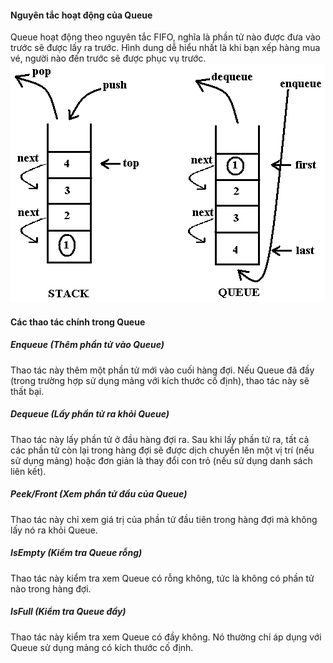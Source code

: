 #### Nguyên tắc hoạt động của Queue
Queue hoạt động theo nguyên tắc FIFO, nghĩa là phần tử nào được đưa vào trước sẽ được lấy ra trước. Hình dung dễ hiểu nhất là khi bạn xếp hàng mua vé, người nào đến trước sẽ được phục vụ trước.
![queue](/Queue/Queue.png)

#### Các thao tác chính trong Queue
##### Enqueue (Thêm phần tử vào Queue)
Thao tác này thêm một phần tử mới vào cuối hàng đợi. Nếu Queue đã đầy (trong trường hợp sử dụng mảng với kích thước cố định), thao tác này sẽ thất bại.
##### Dequeue (Lấy phần tử ra khỏi Queue)
Thao tác này lấy phần tử ở đầu hàng đợi ra. Sau khi lấy phần tử ra, tất cả các phần tử còn lại trong hàng đợi sẽ được dịch chuyển lên một vị trí (nếu sử dụng mảng) hoặc đơn giản là thay đổi con trỏ (nếu sử dụng danh sách liên kết).
##### Peek/Front (Xem phần tử đầu của Queue)
Thao tác này chỉ xem giá trị của phần tử đầu tiên trong hàng đợi mà không lấy nó ra khỏi Queue.
##### IsEmpty (Kiểm tra Queue rỗng)
Thao tác này kiểm tra xem Queue có rỗng không, tức là không có phần tử nào trong hàng đợi.
##### IsFull (Kiểm tra Queue đầy)
Thao tác này kiểm tra xem Queue có đầy không. Nó thường chỉ áp dụng với Queue sử dụng mảng có kích thước cố định.